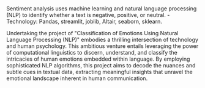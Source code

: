 # 
Sentiment analysis uses machine learning and natural language processing (NLP)  to identify whether a text is negative, positive, or neutral.     - Technology:  Pandas, streamlit, joblib, Altair, seaborn, sklearn. 

Undertaking the project of "Classification of Emotions Using Natural Language Processing (NLP)" embodies a thrilling intersection of technology and human psychology. This ambitious venture entails leveraging the power of computational linguistics to discern, understand, and classify the intricacies of human emotions embedded within language. By employing sophisticated NLP algorithms, this project aims to decode the nuances and subtle cues in textual data, extracting meaningful insights that unravel the emotional landscape inherent in human communication.
